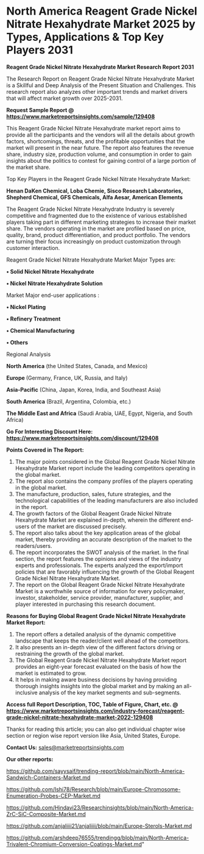 # North America Reagent Grade Nickel Nitrate Hexahydrate Market 2025 by Types, Applications & Top Key Players 2031

<strong>Reagent Grade Nickel Nitrate Hexahydrate Market Research Report 2031</strong>

The Research Report on Reagent Grade Nickel Nitrate Hexahydrate Market is a Skillful and Deep Analysis of the Present Situation and Challenges. This research report also analyzes other important trends and market drivers that will affect market growth over 2025-2031.

<strong>Request Sample Report @ <a href=https://www.marketreportsinsights.com/sample/129408>https://www.marketreportsinsights.com/sample/129408</a></strong>

This Reagent Grade Nickel Nitrate Hexahydrate market report aims to provide all the participants and the vendors will all the details about growth factors, shortcomings, threats, and the profitable opportunities that the market will present in the near future. The report also features the revenue share, industry size, production volume, and consumption in order to gain insights about the politics to contest for gaining control of a large portion of the market share.

Top Key Players in the Reagent Grade Nickel Nitrate Hexahydrate Market:

<strong>Henan DaKen Chemical, Loba Chemie, Sisco Research Laboratories, Shepherd Chemical, GFS Chemicals, Alfa Aesar, American Elements</strong>

The Reagent Grade Nickel Nitrate Hexahydrate Industry is severely competitive and fragmented due to the existence of various established players taking part in different marketing strategies to increase their market share. The vendors operating in the market are profiled based on price, quality, brand, product differentiation, and product portfolio. The vendors are turning their focus increasingly on product customization through customer interaction.

Reagent Grade Nickel Nitrate Hexahydrate Market Major Types are:

<strong>• Solid Nickel Nitrate Hexahydrate

• Nickel Nitrate Hexahydrate Solution</strong>

Market Major end-user applications :

<strong>• Nickel Plating

• Refinery Treatment

• Chemical Manufacturing

• Others</strong>

Regional Analysis

</u><strong><b>North America</b></strong> (the United States, Canada, and Mexico)

<strong><b>Europe </b></strong>(Germany, France, UK, Russia, and Italy)

<strong><b>Asia-Pacific</b></strong> (China, Japan, Korea, India, and Southeast Asia)

<strong><b>South America</b></strong> (Brazil, Argentina, Colombia, etc.)

<strong><b>The Middle East and Africa</b></strong> (Saudi Arabia, UAE, Egypt, Nigeria, and South Africa)

<strong>Go For Interesting Discount Here: <a href=https://www.marketreportsinsights.com/discount/129408>https://www.marketreportsinsights.com/discount/129408</a></strong>

<strong>Points Covered in The Report:</strong>
<ol>
  <li>The major points considered in the Global Reagent Grade Nickel Nitrate Hexahydrate Market report include the leading competitors operating in the global market.</li>
  <li>The report also contains the company profiles of the players operating in the global market.</li>
  <li>The manufacture, production, sales, future strategies, and the technological capabilities of the leading manufacturers are also included in the report.</li>
  <li>The growth factors of the Global Reagent Grade Nickel Nitrate Hexahydrate Market are explained in-depth, wherein the different end-users of the market are discussed precisely.</li>
  <li>The report also talks about the key application areas of the global market, thereby providing an accurate description of the market to the readers/users.</li>
  <li>The report incorporates the SWOT analysis of the market. In the final section, the report features the opinions and views of the industry experts and professionals. The experts analyzed the export/import policies that are favorably influencing the growth of the Global Reagent Grade Nickel Nitrate Hexahydrate Market.</li>
  <li>The report on the Global Reagent Grade Nickel Nitrate Hexahydrate Market is a worthwhile source of information for every policymaker, investor, stakeholder, service provider, manufacturer, supplier, and player interested in purchasing this research document.</li>
</ol>
<strong>Reasons for Buying Global Reagent Grade Nickel Nitrate Hexahydrate Market Report:</strong>

<ol>
  <li>The report offers a detailed analysis of the dynamic competitive landscape that keeps the reader/client well ahead of the competitors.</li>
  <li>It also presents an in-depth view of the different factors driving or restraining the growth of the global market.</li>
  <li>The Global Reagent Grade Nickel Nitrate Hexahydrate Market report provides an eight-year forecast evaluated on the basis of how the market is estimated to grow.</li>
  <li>It helps in making aware business decisions by having providing thorough insights insights into the global market and by making an all-inclusive analysis of the key market segments and sub-segments.</li>
</ol>
<strong>Access full Report Description, TOC, Table of Figure, Chart, etc. @ <a href=https://www.marketreportsinsights.com/industry-forecast/reagent-grade-nickel-nitrate-hexahydrate-market-2022-129408>https://www.marketreportsinsights.com/industry-forecast/reagent-grade-nickel-nitrate-hexahydrate-market-2022-129408</a></strong>


Thanks for reading this article; you can also get individual chapter wise section or region wise report version like Asia, United States, Europe.

<strong>Contact Us:</strong>
sales@marketreportsinsights.com

<strong>Our other reports:</strong>

<a href=https://github.com/sayysaif/trending-report/blob/main/North-America-Sandwich-Containers-Market.md>https://github.com/sayysaif/trending-report/blob/main/North-America-Sandwich-Containers-Market.md</a>

<a href=https://github.com/Ishi78/Research/blob/main/Europe-Chromosome-Enumeration-Probes-CEP-Market.md>https://github.com/Ishi78/Research/blob/main/Europe-Chromosome-Enumeration-Probes-CEP-Market.md</a>

<a href=https://github.com/Hindavi23/Researchinsights/blob/main/North-America-ZrC-SiC-Composite-Market.md>https://github.com/Hindavi23/Researchinsights/blob/main/North-America-ZrC-SiC-Composite-Market.md</a>

<a href=https://github.com/anjaliiii21/anjaliiii/blob/main/Europe-Sterols-Market.md>https://github.com/anjaliiii21/anjaliiii/blob/main/Europe-Sterols-Market.md</a>

<a href=https://github.com/arshdeep76555/trendingg/blob/main/North-America-Trivalent-Chromium-Conversion-Coatings-Market.md>https://github.com/arshdeep76555/trendingg/blob/main/North-America-Trivalent-Chromium-Conversion-Coatings-Market.md</a>"
